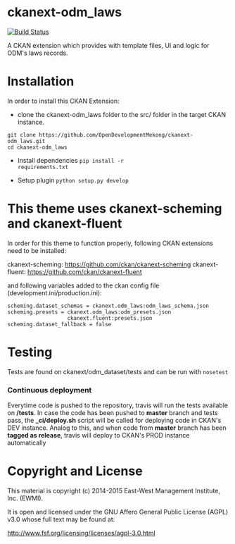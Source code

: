 ckanext-odm_laws
=================

[![Build Status](https://travis-ci.org/OpenDevelopmentMekong/ckanext-odm_laws.svg?branch=master)](https://travis-ci.org/OpenDevelopmentMekong/ckanext-odm_laws)

A CKAN extension which provides with template files, UI and logic for ODM's laws records.

# Installation

In order to install this CKAN Extension:

  * clone the ckanext-odm_laws folder to the src/ folder in the target CKAN instance.

 ```
 git clone https://github.com/OpenDevelopmentMekong/ckanext-odm_laws.git
 cd ckanext-odm_laws
 ```

 * Install dependencies
 <code>pip install -r requirements.txt</code>

 * Setup plugin
 <code>python setup.py develop</code>

# This theme uses ckanext-scheming and ckanext-fluent

In order for this theme to function properly, following CKAN extensions need to be installed:

ckanext-scheming: https://github.com/ckan/ckanext-scheming
ckanext-fluent: https://github.com/ckan/ckanext-fluent

and following variables added to the ckan config file (development.ini/production.ini):

```
scheming.dataset_schemas = ckanext.odm_laws:odm_laws_schema.json
scheming.presets = ckanext.odm_laws:odm_presets.json
                   ckanext.fluent:presets.json
scheming.dataset_fallback = false

```

# Testing

Tests are found on ckanext/odm_dataset/tests and can be run with ```nosetest```

### Continuous deployment

Everytime code is pushed to the repository, travis will run the tests available on **/tests**. In case the code has been pushed to **master** branch and tests pass, the **_ci/deploy.sh** script will be called for deploying code in CKAN's DEV instance. Analog to this, and when code from **master** branch has been **tagged as release**, travis will deploy to CKAN's PROD instance automatically


# Copyright and License

This material is copyright (c) 2014-2015 East-West Management Institute, Inc. (EWMI).

It is open and licensed under the GNU Affero General Public License (AGPL) v3.0 whose full text may be found at:

http://www.fsf.org/licensing/licenses/agpl-3.0.html

